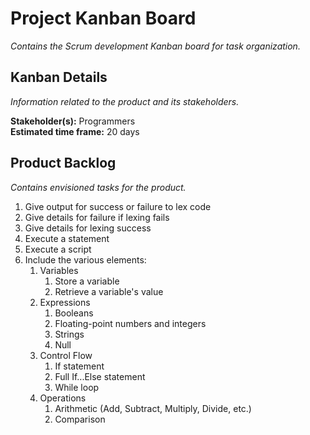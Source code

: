 # Project Kanban Board

_Contains the Scrum development Kanban board for task organization._  

## Kanban Details

_Information related to the product and its stakeholders._

**Stakeholder(s):** Programmers  
**Estimated time frame:** 20 days

## Product Backlog

_Contains envisioned tasks for the product._

1. Give output for success or failure to lex code
2. Give details for failure if lexing fails
3. Give details for lexing success
4. Execute a statement
5. Execute a script
6. Include the various elements:
	1. Variables
		1. Store a variable
		2. Retrieve a variable's value
	2. Expressions
		1. Booleans
		2. Floating-point numbers and integers
		3. Strings
		4. Null
	3. Control Flow
		1. If statement
		2. Full If...Else statement
		3. While loop
	4. Operations
		1. Arithmetic (Add, Subtract, Multiply, Divide, etc.)
		2. Comparison